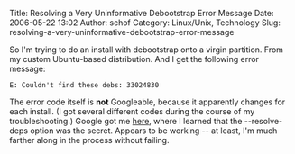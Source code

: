 Title: Resolving a Very Uninformative Debootstrap Error Message
Date: 2006-05-22 13:02
Author: schof
Category: Linux/Unix, Technology
Slug: resolving-a-very-uninformative-debootstrap-error-message

So I'm trying to do an install with debootstrap onto a virgin partition.
From my custom Ubuntu-based distribution. And I get the following error
message:

    E: Couldn't find these debs: 33024830

The error code itself is **not** Googleable, because it apparently
changes for each install. (I got several different codes during the
course of my troubleshooting.) Google got me
[here](http://wiki.xensource.com/xenwiki/DebianDomU), where I learned
that the --resolve-deps option was the secret. Appears to be working --
at least, I'm much farther along in the process without failing.

